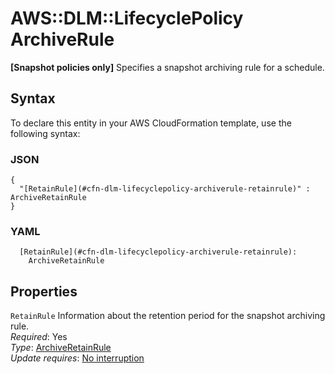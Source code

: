 # AWS::DLM::LifecyclePolicy ArchiveRule<a name="aws-properties-dlm-lifecyclepolicy-archiverule"></a>

**\[Snapshot policies only\]** Specifies a snapshot archiving rule for a schedule\.

## Syntax<a name="aws-properties-dlm-lifecyclepolicy-archiverule-syntax"></a>

To declare this entity in your AWS CloudFormation template, use the following syntax:

### JSON<a name="aws-properties-dlm-lifecyclepolicy-archiverule-syntax.json"></a>

```
{
  "[RetainRule](#cfn-dlm-lifecyclepolicy-archiverule-retainrule)" : ArchiveRetainRule
}
```

### YAML<a name="aws-properties-dlm-lifecyclepolicy-archiverule-syntax.yaml"></a>

```
  [RetainRule](#cfn-dlm-lifecyclepolicy-archiverule-retainrule):
    ArchiveRetainRule
```

## Properties<a name="aws-properties-dlm-lifecyclepolicy-archiverule-properties"></a>

`RetainRule` <a name="cfn-dlm-lifecyclepolicy-archiverule-retainrule"></a>
Information about the retention period for the snapshot archiving rule\.  
_Required_: Yes  
_Type_: [ArchiveRetainRule](aws-properties-dlm-lifecyclepolicy-archiveretainrule.md)  
_Update requires_: [No interruption](https://docs.aws.amazon.com/AWSCloudFormation/latest/UserGuide/using-cfn-updating-stacks-update-behaviors.html#update-no-interrupt)
